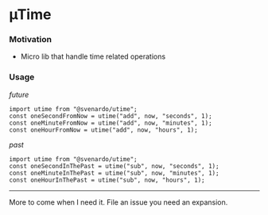 # µTime

### Motivation

* Micro lib that handle time related operations

### Usage

_future_
```
import utime from "@svenardo/utime";
const oneSecondFromNow = utime("add", now, "seconds", 1);
const oneMinuteFromNow = utime("add", now, "minutes", 1);
const oneHourFromNow = utime("add", now, "hours", 1);
```

_past_
```
import utime from "@svenardo/utime";
const oneSecondInThePast = utime("sub", now, "seconds", 1);
const oneMinuteInThePast = utime("sub", now, "minutes", 1);
const oneHourInThePast = utime("sub", now, "hours", 1);
```
---
More to come when I need it. File an issue you need an expansion.
